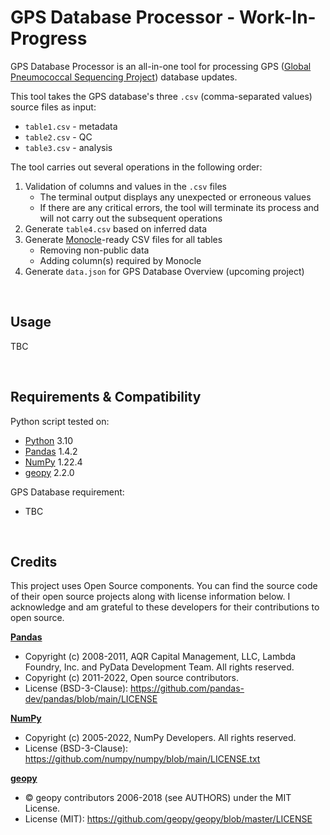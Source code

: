 # GPS Database Processor - Work-In-Progress

GPS Database Processor is an all-in-one tool for processing GPS ([Global Pneumococcal Sequencing Project](https://www.pneumogen.net/gps/)) database updates. 

This tool takes the GPS database's three `.csv` (comma-separated values) source files as input:
- `table1.csv` - metadata
- `table2.csv` - QC
- `table3.csv` - analysis

The tool carries out several operations in the following order:
1. Validation of columns and values in the `.csv` files
   - The terminal output displays any unexpected or erroneous values
   - If there are any critical errors, the tool will terminate its process and will not carry out the subsequent operations
2. Generate `table4.csv` based on inferred data
3. Generate [Monocle](https://github.com/sanger-pathogens/monocle)-ready CSV files for all tables
   - Removing non-public data
   - Adding column(s) required by Monocle
4. Generate `data.json` for GPS Database Overview (upcoming project)


&nbsp;
## Usage
TBC


&nbsp;
## Requirements & Compatibility
Python script tested on:
- [Python](https://www.python.org/) 3.10
- [Pandas](https://pandas.pydata.org/) 1.4.2
- [NumPy](https://numpy.org/) 1.22.4
- [geopy](https://github.com/geopy/geopy) 2.2.0

GPS Database requirement:
- TBC


&nbsp;
## Credits
This project uses Open Source components. You can find the source code of their open source projects along with license information below. I acknowledge and am grateful to these developers for their contributions to open source.

[**Pandas**](https://pandas.pydata.org/)
- Copyright (c) 2008-2011, AQR Capital Management, LLC, Lambda Foundry, Inc. and PyData Development Team. All rights reserved.
- Copyright (c) 2011-2022, Open source contributors.
- License (BSD-3-Clause): https://github.com/pandas-dev/pandas/blob/main/LICENSE

[**NumPy**](https://numpy.org/)
- Copyright (c) 2005-2022, NumPy Developers. All rights reserved.
- License (BSD-3-Clause): https://github.com/numpy/numpy/blob/main/LICENSE.txt

[**geopy**](https://github.com/geopy/geopy)
- © geopy contributors 2006-2018 (see AUTHORS) under the MIT License.
- License (MIT): https://github.com/geopy/geopy/blob/master/LICENSE